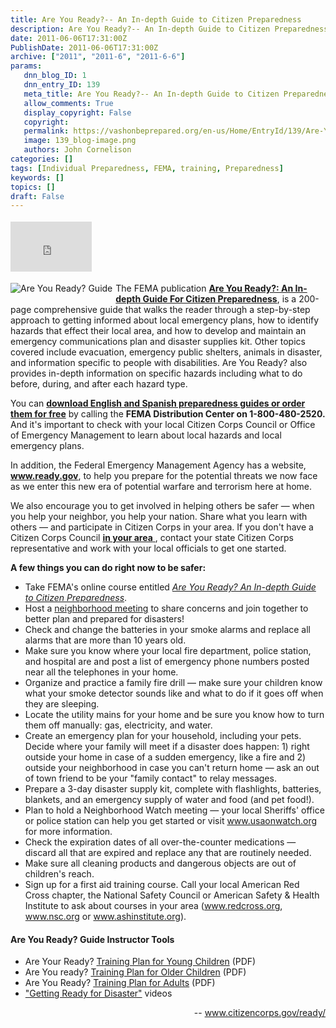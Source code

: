 ```yaml
---
title: Are You Ready?-- An In-depth Guide to Citizen Preparedness
description: Are You Ready?-- An In-depth Guide to Citizen Preparedness
date: 2011-06-06T17:31:00Z
PublishDate: 2011-06-06T17:31:00Z
archive: ["2011", "2011-6", "2011-6-6"]
params:
   dnn_blog_ID: 1
   dnn_entry_ID: 139
   meta_title: Are You Ready?-- An In-depth Guide to Citizen Preparedness
   allow_comments: True
   display_copyright: False
   copyright: 
   permalink: https://vashonbeprepared.org/en-us/Home/EntryId/139/Are-You-Ready-An-In-depth-Guide-to-Citizen-Preparedness
   image: 139_blog-image.png
   authors: John Cornelison
categories: []
tags: [Individual Preparedness, FEMA, training, Preparedness]
keywords: []
topics: []
draft: False
---
```


<div class="wlWriterHeaderFooter" style="padding-bottom: 4px; margin: 0px; padding-left: 0px; padding-right: 0px; float: none; padding-top: 4px"><iframe src="http://www.facebook.com/widgets/like.php?href=http://vashoneoc.org/Blogs/VashonPreparedness/tabid/164/EntryId/139/Are-You-Ready-An-In-depth-Guide-to-Citizen-Preparedness.aspx" frameborder="0" scrolling="no" style="border-bottom: medium none; border-left: medium none; width: 130px; height: 80px; border-top: medium none; border-right: medium none"></iframe></div>
<p><img title="Are You Ready? Guide" alt="Are You Ready? Guide" align="left" style="margin: 0px 5px 5px 0px; display: inline; float: left" src="http://www.citizencorps.gov/images/ready/t_areyouready.jpg" /></p>
<p>The FEMA publication <a href="http://www.fema.gov/areyouready/"><strong>Are You Ready?: An In-depth Guide For Citizen Preparedness</strong></a>, is a 200-page comprehensive guide that walks the reader through a step-by-step approach to getting informed about local emergency plans, how to identify hazards that effect their local area, and how to develop and maintain an emergency communications plan and disaster supplies kit. Other topics covered include evacuation, emergency public shelters, animals in disaster, and information specific to people with disabilities. Are You Ready? also provides in-depth information on specific hazards including what to do before, during, and after each hazard type.</p>
<p>You can <a href="http://www.citizencorps.gov/ready/cc_pubs.shtm"><strong>download English and Spanish preparedness guides or order them for free</strong></a> by calling the<a name="#3"></a> <strong>FEMA Distribution Center on 1-800-480-2520.</strong> And it's important to check with your local Citizen Corps Council or Office of Emergency Management to learn about local hazards and local emergency plans.</p>
<p>In addition, the Federal Emergency Management Agency has a website, <a href="http://www.ready.gov/"><strong>www.ready.gov</strong></a>, to help you prepare for the potential threats we now face as we enter this new era of potential warfare and terrorism here at home.</p>
<p>We also encourage you to get involved in helping others be safer — when you help your neighbor, you help your nation. Share what you learn with others — and participate in Citizen Corps in your area. If you don't have a Citizen Corps Council <a href="http://www.citizencorps.gov/cc/CouncilMapIndex.do"><strong>in your area</strong> </a>, contact your state Citizen Corps representative and work with your local officials to get one started.</p>
<p><strong>A few things you can do right now to be safer:</strong></p>
<ul>
    <li>Take FEMA's online course entitled <em><a href="http://training.fema.gov/EMIWeb/IS/is22.asp">Are You Ready? An In-depth Guide to Citizen Preparedness</a></em>.</li>
    <li>Host a <a href="http://serve.gov/toolkits/disaster/two.asp">neighborhood meeting</a> to share concerns and join together to better plan and prepared for disasters!</li>
    <li>Check and change the batteries in your smoke alarms and replace all alarms that are more than 10 years old.</li>
    <li>Make sure you know where your local fire department, police station, and hospital are and post a list of emergency phone numbers posted near all the telephones in your home.</li>
    <li>Organize and practice a family fire drill — make sure your children know what your smoke detector sounds like and what to do if it goes off when they are sleeping.</li>
    <li>Locate the utility mains for your home and be sure you know how to turn them off manually: gas, electricity, and water.</li>
    <li>Create an emergency plan for your household, including your pets. Decide where your family will meet if a disaster does happen: 1) right outside your home in case of a sudden emergency, like a fire and 2) outside your neighborhood in case you can't return home — ask an out of town friend to be your "family contact" to relay messages.</li>
    <li>Prepare a 3-day disaster supply kit, complete with flashlights, batteries, blankets, and an emergency supply of water and food (and pet food!).</li>
    <li>Plan to hold a Neighborhood Watch meeting — your local Sheriffs' office or police station can help you get started or visit <a href="http://www.citizencorps.gov/cc/goodbye.do?url=http://www.usaonwatch.org">www.usaonwatch.org</a> for more information.</li>
    <li>Check the expiration dates of all over-the-counter medications — discard all that are expired and replace any that are routinely needed.</li>
    <li>Make sure all cleaning products and dangerous objects are out of children's reach.</li>
    <li>Sign up for a first aid training course. Call your local American Red Cross chapter, the National Safety Council or American Safety &amp; Health Institute to ask about courses in your area (<a href="http://www.citizencorps.gov/cc/goodbye.do?url=http://www.redcross.org">www.redcross.org</a>, <a href="http://www.citizencorps.gov/cc/goodbye.do?url=http://www.nsc.org/train/ec/">www.nsc.org</a> or <a href="http://www.citizencorps.gov/cc/goodbye.do?url=http://www.ashinstitute.org">www.ashinstitute.org</a>).</li>
</ul>
<h4>Are You Ready? Guide Instructor Tools</h4>
<ul>
    <li>Are Your Ready? <a href="http://www.citizencorps.gov/downloads/pdf/ready/IS 22 Training Plan Younger Children.pdf">Training Plan for Young Children</a> (PDF)</li>
    <li>Are You ready? <a href="http://www.citizencorps.gov/downloads/pdf/ready/IS 22 Training Plan Older Children.pdf">Training Plan for Older Children</a> (PDF)</li>
    <li>Are You Ready? <a href="http://www.citizencorps.gov/downloads/pdf/ready/IS 22 Training Plan Adults.pdf">Training Plan for Adults</a> (PDF)</li>
    <li><a href="http://www.fema.gov/areyouready/">"Getting Ready for Disaster"</a> videos</li>
</ul>
<p align="right">-- <a title="http://www.citizencorps.gov/ready/" href="http://www.citizencorps.gov/ready/">www.citizencorps.gov/ready/</a></p>
